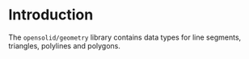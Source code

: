 # Introduction

The `opensolid/geometry` library contains data types for line segments,
triangles, polylines and polygons.
